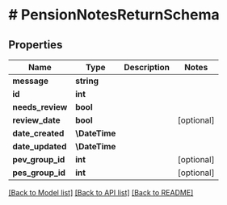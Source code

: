# # PensionNotesReturnSchema

## Properties

Name | Type | Description | Notes
------------ | ------------- | ------------- | -------------
**message** | **string** |  |
**id** | **int** |  |
**needs_review** | **bool** |  |
**review_date** | **bool** |  | [optional]
**date_created** | **\DateTime** |  |
**date_updated** | **\DateTime** |  |
**pev_group_id** | **int** |  | [optional]
**pes_group_id** | **int** |  | [optional]

[[Back to Model list]](../../README.md#models) [[Back to API list]](../../README.md#endpoints) [[Back to README]](../../README.md)
